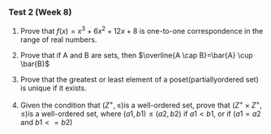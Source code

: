 ### Test 2 (Week 8)

1. Prove that $f(x)=x^{3}+6 x^{2}+12 x+8$ is one-to-one correspondence in the range of real numbers.











2. Prove that if $\mathrm{A}$ and $\mathrm{B}$ are sets, then $\overline{A \cap B}=\bar{A} \cup \bar{B}$















3. Prove that the greatest or least element of a poset(partiallyordered set) is unique if it exists.













4. Given the condition that $\left(Z^{+}, \leq\right)$is a well-ordered set, prove that $\left(Z^{+} \times Z^{+}, \leq\right)$is a well-ordered set, where $(a 1, b 1) \leq(a 2, b 2)$ if $a 1<b 1,$ or if $(a 1=a 2$ and $b 1<=b 2)$